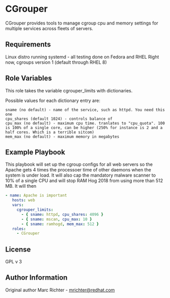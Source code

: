 CGrouper
=========

CGrouper provides tools to manage cgroup cpu and memory settings for multiple services across fleets of servers.

Requirements
------------

Linux distro running systemd - all testing done on Fedora and RHEL
Right now, cgroups version 1 (default through RHEL 8)

Role Variables
--------------

This role takes the variable cgrouper_limits with dictionaries. 

Possible values for each dictionary entry are:
```
sname (no default) - name of the service, such as httpd. You need this one
cpu_shares (default 1024) - controls balance of 
cpu_max (no default) - maximum cpu time. tranlates to "cpu_quota". 100 is 100% of a single core, can be higher (250% for instance is 2 and a half cores. Which is a terrible sitcom)
mem_max (no default) - maximum memory in megabytes
```

Example Playbook
----------------

This playbook will set up the cgroup configs for all web servers so the Apache gets 4 times the processoer time of other daemons when the system is under load. It will also cap the mandatory malware scanner to 10% of a single CPU and will stop RAM Hog 2018 from using more than 512 MB. It will then 

```yml
- name: Apache is important
   hosts: web
   vars:
     cgrouper_limits:
       - { sname: httpd, cpu_shares: 4096 }
       - { sname: mscan, cpu_max: 10 } 
       - { sname: ramhogd, mem_max: 512 }
   roles:
     - CGrouper
```

License
-------

GPL v 3

Author Information
------------------

Original author Marc Richter - mrichter@redhat.com
